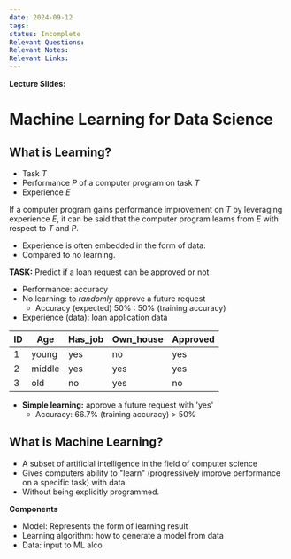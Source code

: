 ```yaml
---
date: 2024-09-12
tags: 
status: Incomplete
Relevant Questions: 
Relevant Notes: 
Relevant Links:
---
```

**Lecture Slides:**

# Machine Learning for Data Science

## What is Learning?

-  Task $T$
- Performance $P$ of a computer program on task $T$
- Experience $E$

If a computer program gains performance improvement on $T$ by leveraging experience $E$, it can be said that the computer program learns from $E$ with respect to $T$ and $P$.

- Experience is often embedded in the form of data.
- Compared to no learning.

**TASK:** Predict if a loan request can be approved or not
- Performance: accuracy
- No learning: to *randomly* approve a future request
	- Accuracy (expected) 50% : 50% (training accuracy)
- Experience (data): loan application data

| ID  | Age    | Has_job | Own_house | Approved |
| --- | ------ | ------- | --------- | -------- |
| 1   | young  | yes     | no        | yes      |
| 2   | middle | yes     | yes       | yes      |
| 3   | old    | no      | yes       | no         |

- **Simple learning:** approve a future request with 'yes'
	- Accuracy: 66.7% (training accuracy) > 50%

## What is Machine Learning?
- A subset of artificial intelligence in the field of computer science
- Gives computers ability to "learn" (progressively improve performance on a specific task) with data
- Without being explicitly programmed.

**Components**
- Model: Represents the form of learning result
- Learning algorithm: how to generate a model from data
- Data: input to ML alco